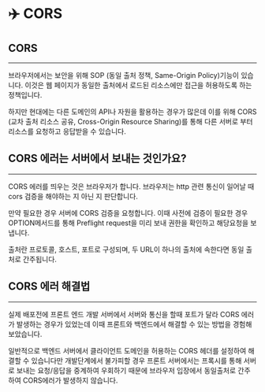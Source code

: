 # ✈️ CORS

## CORS

---

브라우저에서는 보안을 위해 SOP (동일 출처 정책, Same-Origin Policy)기능이 있습니다. 이것은 웹 페이지가 동일한 출처에서 로드된 리소스에만 접근을 허용하도록 하는 정책입니다.

하지만 현대에는 다른 도메인의 API나 자원을 활용하는 경우가 많은데 이를 위해 CORS (교차 출처 리소스 공유, Cross-Origin Resource Sharing)를 통해 다른 서버로 부터 리소스를 요청하고 응답받을 수 있습니다.

## CORS 에러는 서버에서 보내는 것인가요?

---

CORS 에러를 띄우는 것은 브라우저가 합니다. 브라우저는 http 관련 통신이 일어날 때 cors 검증을 해야하는 지 아닌 지 판단합니다.

만약 필요한 경우 서버에 CORS 검증을 요청합니다. 이때 사전에 검증이 필요한 경우 OPTION메서드를 통해 Preflight request을 미리 보내 권한을 확인하고 해당요청을 보냅니다.

출처란 프로토콜, 호스트, 포트로 구성되며, 두 URL이 하나의 출처에 속한다면 동일 출처로 간주됩니다.

## CORS 에러 해결법

---

실제 배포전에 프론트 엔드 개발 서버에서 서버와 통신을 할때 포트가 달라 CORS 에러가 발생하는 경우가 있었는데 이때 프론트와 백엔드에서 해결할 수 있는 방법을 경험해 보았습니다.

일반적으로 백엔드 서버에서 클라이언트 도메인을 허용하는 CORS 헤더를 설정하여 해결할 수 있습니다만 개발단계에서 불가피할 경우 프론트 서버에서는 프록시를 통해 서버로 보내는 요청/응답을 중계하여 우회하기 때문에 브라우저 입장에서 동일출처로 간주하여 CORS에러가 발생하지 않습니다.
